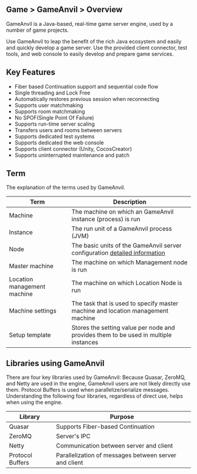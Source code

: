 ## Game > GameAnvil > Overview

GameAnvil is a Java-based, real-time game server engine, used by a number of game projects.

Use GameAnvil to leap the benefit of the rich Java ecosystem and easily and quickly develop a game server. Use the provided client connector, test tools, and web console to easily develop and prepare game services.



## Key Features

- Fiber based Continuation support and sequential code flow
- Single threading and Lock Free
- Automatically restores previous session when reconnecting
- Supports user matchmaking
- Supports room matchmaking
- No SPOF(Single Point Of Failure)
- Supports run-time server scaling
- Transfers users and rooms between servers
- Supports dedicated test systems
- Supports dedicated the web console
- Supports client connector (Unity, CocosCreator)
- Supports uninterrupted maintenance and patch

## Term

The explanation of the terms used by GameAnvil.

| Term               | Description                                                         |
| ------------------ | ------------------------------------------------------------ |
| Machine               | The machine on which an GameAnvil instance (process) is run                 |
| Instance           | The run unit of a GameAnvil process (JVM)                            |
| Node               | The basic units of the GameAnvil server configuration [detailed information](https://alpha-docs.toast.com/ko/Game/GameAnvil/ko/server-2-basic) |
| Master machine        | The machine on which Management node is run                              |
| Location management machine | The machine on which Location Node is run                                |
| Machine settings          | The task that is used to specify master machine and location management machine             |
| Setup template        | Stores the setting value per node and provides them to be used in multiple instances |

## Libraries using GameAnvil

There are four key libraries used by GameAnvil: Because Quasar, ZeroMQ, and Netty are used in the engine, GameAnvil users are not likely directly use them. Protocol Buffers is used when parallelize/serialize messages. Understanding the following four libraries, regardless of direct use, helps when using the engine.

| Library       | Purpose                            |
| ---------------- | ------------------------------- |
| Quasar           | Supports Fiber-based Continuation |
| ZeroMQ           | Server's IPC                      |
| Netty            | Communication between server and client            |
| Protocol Buffers | Parallelization of messages between server and client   |
